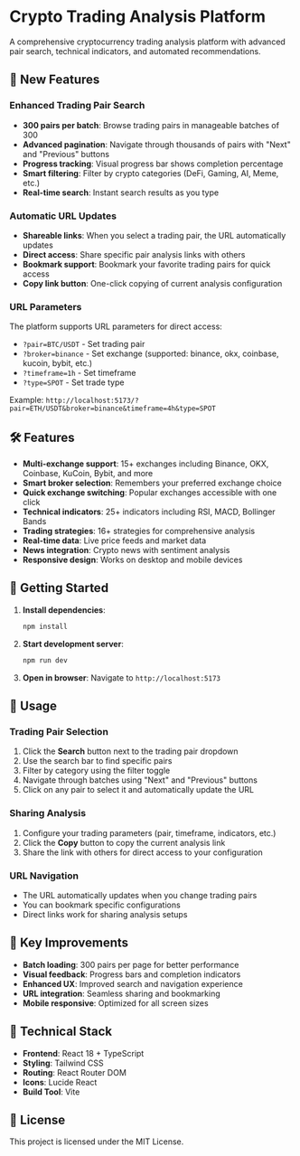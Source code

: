 # Crypto Trading Analysis Platform

A comprehensive cryptocurrency trading analysis platform with advanced pair search, technical indicators, and automated recommendations.

## 🚀 New Features

### Enhanced Trading Pair Search
- **300 pairs per batch**: Browse trading pairs in manageable batches of 300
- **Advanced pagination**: Navigate through thousands of pairs with "Next" and "Previous" buttons
- **Progress tracking**: Visual progress bar shows completion percentage
- **Smart filtering**: Filter by crypto categories (DeFi, Gaming, AI, Meme, etc.)
- **Real-time search**: Instant search results as you type

### Automatic URL Updates
- **Shareable links**: When you select a trading pair, the URL automatically updates
- **Direct access**: Share specific pair analysis links with others
- **Bookmark support**: Bookmark your favorite trading pairs for quick access
- **Copy link button**: One-click copying of current analysis configuration

### URL Parameters
The platform supports URL parameters for direct access:
- `?pair=BTC/USDT` - Set trading pair
- `?broker=binance` - Set exchange (supported: binance, okx, coinbase, kucoin, bybit, etc.)
- `?timeframe=1h` - Set timeframe
- `?type=SPOT` - Set trade type

Example: `http://localhost:5173/?pair=ETH/USDT&broker=binance&timeframe=4h&type=SPOT`

## 🛠️ Features

- **Multi-exchange support**: 15+ exchanges including Binance, OKX, Coinbase, KuCoin, Bybit, and more
- **Smart broker selection**: Remembers your preferred exchange choice
- **Quick exchange switching**: Popular exchanges accessible with one click
- **Technical indicators**: 25+ indicators including RSI, MACD, Bollinger Bands
- **Trading strategies**: 16+ strategies for comprehensive analysis
- **Real-time data**: Live price feeds and market data
- **News integration**: Crypto news with sentiment analysis
- **Responsive design**: Works on desktop and mobile devices

## 🚀 Getting Started

1. **Install dependencies**:
   ```bash
   npm install
   ```

2. **Start development server**:
   ```bash
   npm run dev
   ```

3. **Open in browser**:
   Navigate to `http://localhost:5173`

## 📱 Usage

### Trading Pair Selection
1. Click the **Search** button next to the trading pair dropdown
2. Use the search bar to find specific pairs
3. Filter by category using the filter toggle
4. Navigate through batches using "Next" and "Previous" buttons
5. Click on any pair to select it and automatically update the URL

### Sharing Analysis
1. Configure your trading parameters (pair, timeframe, indicators, etc.)
2. Click the **Copy** button to copy the current analysis link
3. Share the link with others for direct access to your configuration

### URL Navigation
- The URL automatically updates when you change trading pairs
- You can bookmark specific configurations
- Direct links work for sharing analysis setups

## 🎯 Key Improvements

- **Batch loading**: 300 pairs per page for better performance
- **Visual feedback**: Progress bars and completion indicators
- **Enhanced UX**: Improved search and navigation experience
- **URL integration**: Seamless sharing and bookmarking
- **Mobile responsive**: Optimized for all screen sizes

## 🔧 Technical Stack

- **Frontend**: React 18 + TypeScript
- **Styling**: Tailwind CSS
- **Routing**: React Router DOM
- **Icons**: Lucide React
- **Build Tool**: Vite

## 📄 License

This project is licensed under the MIT License.
